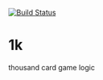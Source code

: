 [![Build Status](https://travis-ci.org/gornanization/1k.svg?branch=master)](https://travis-ci.org/gornanization/1k)

# 1k
thousand card game logic
